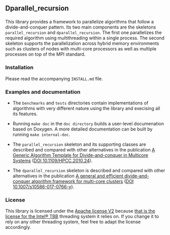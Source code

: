 ## Dparallel_recursion </p>

This library provides a framework to parallelize algorithms that follow a divide-and-conquer pattern. Its two main components are the skeletons `parallel_recursion` and `dparallel_recursion`. The first one parallelizes the required algorithm using multithreading within a single process. The second skeleton supports the parallelization across hybrid memory environments such as clusters of nodes with multi-core processors as well as multiple processes on top of the MPI standard.

### Installation

 Please read the accompanying `INSTALL.md` file.
 
### Examples and documentation

- The `benchmarks` and `tests` directories contain implementations of algorithms with very different nature using the library and execising all its features.

- Running `make doc` in the `doc directory` builds a user-level documenation based on Doxygen. A more detailed documentation can be built by running `make internal-doc`.

- The `parallel_recursion` skeleton and its supporting classes are described and compared with other alternatives in the publication [A Generic Algorithm Template for Divide-and-conquer in Multicore Systems](http://www.des.udc.es/~basilio/papers/hpcc10.pdf) ([DOI 10.1109/HPCC.2010.24](http://dx.doi.org/10.1109/HPCC.2010.24)).

- The `dparallel_recursion` skeleton is described and compared with other alternatives in the publication [A general and efficient divide-and-conquer algorithm framework for multi-core clusters](http://www.des.udc.es/~basilio/papers/Gonzalez17-cluster.pdf) ([DOI 10.1007/s10586-017-0766-y](http://dx.doi.org/10.1007/s10586-017-0766-y)).

### License

This library is licensed under the [Apache license V2](http://www.apache.org/licenses/) because [that is the license for the Intel® TBB](https://www.threadingbuildingblocks.org/how-tbb-licensed) threading system it relies on. If you change it to rely on any other threading system, feel free to adapt the license accordingly.

